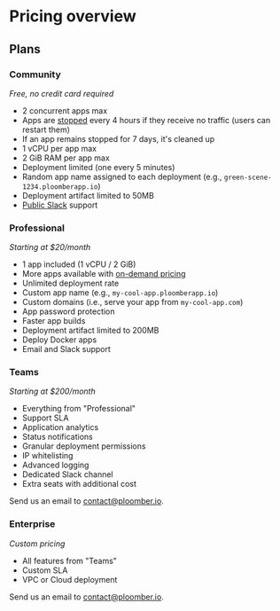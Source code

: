 # Pricing overview

## Plans

### Community

*Free, no credit card required*

- 2 concurrent apps max
- Apps are [stopped](stopping-apps) every 4 hours if they receive no traffic (users can restart them)
- If an app remains stopped for 7 days, it's cleaned up
- 1 vCPU per app max
- 2 GiB RAM per app max
- Deployment limited (one every 5 minutes)
- Random app name assigned to each deployment (e.g., `green-scene-1234.ploomberapp.io`)
- Deployment artifact limited to 50MB
- [Public Slack](https://ploomber.io/community/) support


### Professional

*Starting at $20/month*

- 1 app included (1 vCPU / 2 GiB)
- More apps available with [on-demand pricing](compute.md)
- Unlimited deployment rate
- Custom app name (e.g., `my-cool-app.ploomberapp.io`)
- Custom domains (i.e., serve your app from `my-cool-app.com`)
- App password protection
- Faster app builds
- Deployment artifact limited to 200MB
- Deploy Docker apps
- Email and Slack support

### Teams

*Starting at $200/month*

- Everything from "Professional"
- Support SLA
- Application analytics
- Status notifications
- Granular deployment permissions
- IP whitelisting
- Advanced logging
- Dedicated Slack channel
- Extra seats with additional cost

Send us an email to [contact@ploomber.io](mailto:contact@ploomber.io).

### Enterprise

*Custom pricing*

- All features from "Teams"
- Custom SLA
- VPC or Cloud deployment


Send us an email to [contact@ploomber.io](mailto:contact@ploomber.io).
